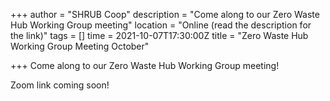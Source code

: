 +++
author = "SHRUB Coop"
description = "Come along to our Zero Waste Hub Working Group meeting"
location = "Online (read the description for the link)"
tags = []
time = 2021-10-07T17:30:00Z
title = "Zero Waste Hub Working Group Meeting October"

+++
Come along to our Zero Waste Hub Working Group meeting!

Zoom link coming soon!